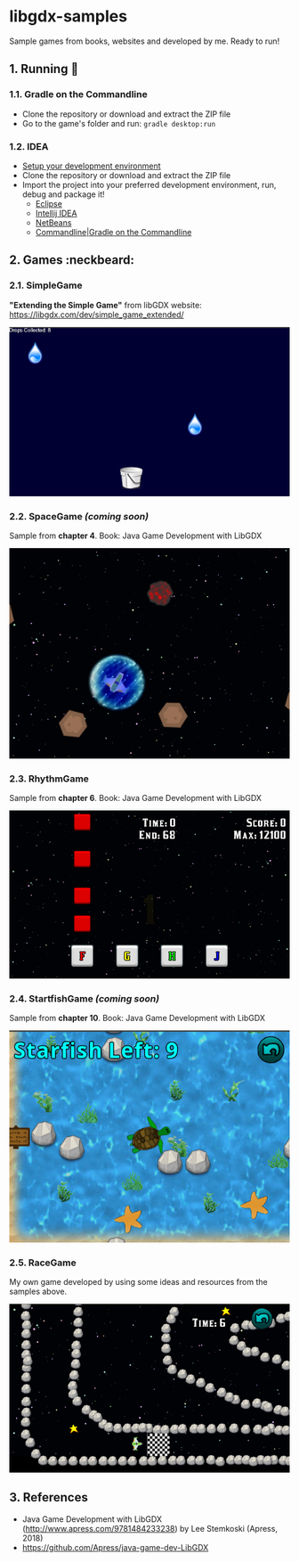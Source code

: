 # libgdx-samples

Sample games from books, websites and developed by me. Ready to run!

## 1. Running :runner:

### 1.1. Gradle on the Commandline
* Clone the repository or download and extract the ZIP file
* Go to the game's folder and run: `gradle desktop:run`

### 1.2. IDEA
* [Setup your development environment](https://github.com/libgdx/libgdx/wiki)
* Clone the repository or download and extract the ZIP file
* Import the project into your preferred development environment, run, debug and package it!
  * [Eclipse](https://github.com/libgdx/libgdx/wiki/Gradle-and-Eclipse)
  * [Intellij IDEA](https://github.com/libgdx/libgdx/wiki/Gradle-and-Intellij-IDEA)
  * [NetBeans](https://github.com/libgdx/libgdx/wiki/Gradle-and-NetBeans)
  * [Commandline|Gradle on the Commandline](https://github.com/libgdx/libgdx/wiki/Gradle-on-the-Commandline)

## 2. Games :neckbeard:

### 2.1. SimpleGame
**"Extending the Simple Game"** from libGDX website: https://libgdx.com/dev/simple_game_extended/

![alt text](https://github.com/wagnerjfr/libgdx-samples/blob/main/img/simple-game.png)

### 2.2. SpaceGame _(coming soon)_
Sample from **chapter 4**. Book: Java Game Development with LibGDX

![alt text](https://github.com/wagnerjfr/libgdx-samples/blob/main/img/space-game.png)

### 2.3. RhythmGame
Sample from **chapter 6**. Book: Java Game Development with LibGDX

![alt text](https://github.com/wagnerjfr/libgdx-samples/blob/main/img/rhythm-game.png)

### 2.4. StartfishGame _(coming soon)_
Sample from **chapter 10**. Book: Java Game Development with LibGDX

![alt text](https://github.com/wagnerjfr/libgdx-samples/blob/main/img/starfish-game.png)

### 2.5. RaceGame
My own game developed by using some ideas and resources from the samples above.

![alt text](https://github.com/wagnerjfr/libgdx-samples/blob/main/img/race-game.png)

## 3. References
- Java Game Development with LibGDX (http://www.apress.com/9781484233238) by Lee Stemkoski (Apress, 2018)
- https://github.com/Apress/java-game-dev-LibGDX
